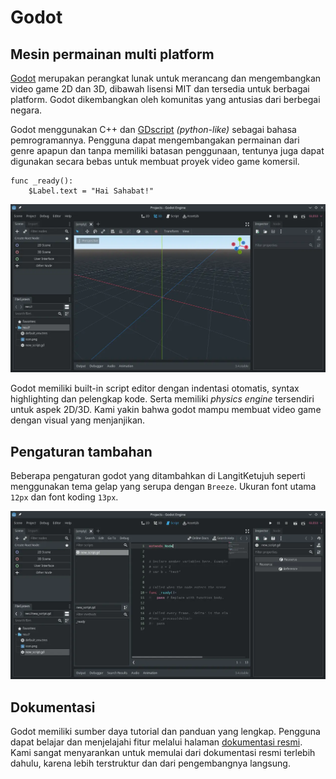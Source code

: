 # Godot

## Mesin permainan multi platform

[Godot](https://godotengine.org) merupakan perangkat lunak untuk merancang dan mengembangkan video game 2D dan 3D, dibawah lisensi MIT dan tersedia untuk berbagai platform. Godot dikembangkan oleh komunitas yang antusias dari berbegai negara.

Godot menggunakan C++ dan [GDscript](https://gdscript.com/) _(python-like)_ sebagai bahasa pemrogramannya. Pengguna dapat mengembangakan permainan dari genre apapun dan tanpa memiliki batasan penggunaan, tentunya juga dapat digunakan secara bebas untuk membuat proyek video game komersil.

```
func _ready():
    $Label.text = "Hai Sahabat!"
```

![Godot Game Engine LangitKetujuh OS](../../media/image/godot-langitketujuh-id-1.webp)

Godot memiliki built-in script editor dengan indentasi otomatis, syntax highlighting dan pelengkap kode. Serta memiliki _physics engine_ tersendiri untuk aspek 2D/3D. Kami yakin bahwa godot mampu membuat video game dengan visual yang menjanjikan.

## Pengaturan tambahan

Beberapa pengaturan godot yang ditambahkan di LangitKetujuh  seperti menggunakan tema gelap  yang serupa dengan `Breeze`. Ukuran font utama `12px` dan font koding `13px`.


 ![Godot Game Engine LangitKetujuh OS](../../media/image/godot-langitketujuh-id-2.webp)

## Dokumentasi

Godot memiliki sumber daya tutorial dan panduan yang lengkap. Pengguna dapat belajar dan menjelajahi fitur melalui halaman [dokumentasi resmi](https://docs.godotengine.org/). Kami sangat menyarankan untuk memulai dari dokumentasi resmi terlebih dahulu, karena lebih terstruktur dan dari pengembangnya langsung.
